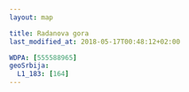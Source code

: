 ```yaml
---
layout: map

title: Radanova gora
last_modified_at: 2018-05-17T00:48:12+02:00

WDPA: [555588965]
geoSrbija:
  L1_183: [164]
---
```

